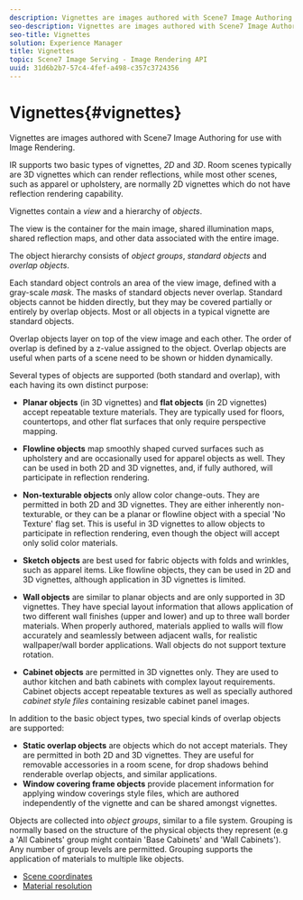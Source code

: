 ```yaml
---
description: Vignettes are images authored with Scene7 Image Authoring for use with Image Rendering.
seo-description: Vignettes are images authored with Scene7 Image Authoring for use with Image Rendering.
seo-title: Vignettes
solution: Experience Manager
title: Vignettes
topic: Scene7 Image Serving - Image Rendering API
uuid: 31d6b2b7-57c4-4fef-a498-c357c3724356
---
```


# Vignettes{#vignettes}

Vignettes are images authored with Scene7 Image Authoring for use with Image Rendering.

IR supports two basic types of vignettes, *2D* and *3D*. Room scenes typically are 3D vignettes which can render reflections, while most other scenes, such as apparel or upholstery, are normally 2D vignettes which do not have reflection rendering capability.

Vignettes contain a *view* and a hierarchy of *objects*.

The view is the container for the main image, shared illumination maps, shared reflection maps, and other data associated with the entire image.

The object hierarchy consists of *object groups*, *standard objects* and *overlap objects*.

Each standard object controls an area of the view image, defined with a gray-scale *mask*. The masks of standard objects never overlap. Standard objects cannot be hidden directly, but they may be covered partially or entirely by overlap objects. Most or all objects in a typical vignette are standard objects.

Overlap objects layer on top of the view image and each other. The order of overlap is defined by a z-value assigned to the object. Overlap objects are useful when parts of a scene need to be shown or hidden dynamically.

Several types of objects are supported (both standard and overlap), with each having its own distinct purpose:

* **Planar objects** (in 3D vignettes) and **flat objects** (in 2D vignettes) accept repeatable texture materials. They are typically used for floors, countertops, and other flat surfaces that only require perspective mapping. 

* **Flowline objects** map smoothly shaped curved surfaces such as upholstery and are occasionally used for apparel objects as well. They can be used in both 2D and 3D vignettes, and, if fully authored, will participate in reflection rendering. 
* **Non-texturable objects** only allow color change-outs. They are permitted in both 2D and 3D vignettes. They are either inherently non-texturable, or they can be a planar or flowline object with a special 'No Texture' flag set. This is useful in 3D vignettes to allow objects to participate in reflection rendering, even though the object will accept only solid color materials. 
* **Sketch objects** are best used for fabric objects with folds and wrinkles, such as apparel items. Like flowline objects, they can be used in 2D and 3D vignettes, although application in 3D vignettes is limited. 
* **Wall objects** are similar to planar objects and are only supported in 3D vignettes. They have special layout information that allows application of two different wall finishes (upper and lower) and up to three wall border materials. When properly authored, materials applied to walls will flow accurately and seamlessly between adjacent walls, for realistic wallpaper/wall border applications. Wall objects do not support texture rotation. 
* **Cabinet objects** are permitted in 3D vignettes only. They are used to author kitchen and bath cabinets with complex layout requirements. Cabinet objects accept repeatable textures as well as specially authored *cabinet style files* containing resizable cabinet panel images.

In addition to the basic object types, two special kinds of overlap objects are supported:

* **Static overlap objects** are objects which do not accept materials. They are permitted in both 2D and 3D vignettes. They are useful for removable accessories in a room scene, for drop shadows behind renderable overlap objects, and similar applications. 
* **Window covering frame objects** provide placement information for applying window coverings style files, which are authored independently of the vignette and can be shared amongst vignettes.

Objects are collected into *object groups*, similar to a file system. Grouping is normally based on the structure of the physical objects they represent (e.g a 'All Cabinets' group might contain 'Base Cabinets' and 'Wall Cabinets'). Any number of group levels are permitted. Grouping supports the application of materials to multiple like objects. 

* [Scene coordinates](c-ir-scene-coordinates.md)
* [Material resolution](c-ir-material-resolution.md)
